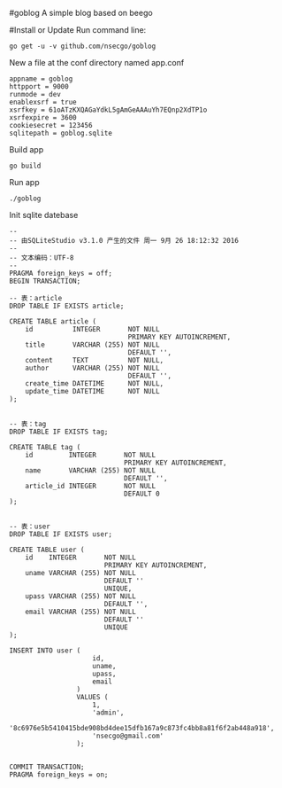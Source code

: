 #goblog
A simple blog based on beego

#Install or Update
Run command line:

    go get -u -v github.com/nsecgo/goblog

New a file at the conf directory named app.conf

    appname = goblog
    httpport = 9000
    runmode = dev
    enablexsrf = true
    xsrfkey = 61oATzKXQAGaYdkL5gAmGeAAAuYh7EQnp2XdTP1o
    xsrfexpire = 3600
    cookiesecret = 123456
    sqlitepath = goblog.sqlite
    
Build app

    go build
    
Run app

    ./goblog

Init sqlite datebase

    --
    -- 由SQLiteStudio v3.1.0 产生的文件 周一 9月 26 18:12:32 2016
    --
    -- 文本编码：UTF-8
    --
    PRAGMA foreign_keys = off;
    BEGIN TRANSACTION;
    
    -- 表：article
    DROP TABLE IF EXISTS article;
    
    CREATE TABLE article (
        id          INTEGER       NOT NULL
                                  PRIMARY KEY AUTOINCREMENT,
        title       VARCHAR (255) NOT NULL
                                  DEFAULT '',
        content     TEXT          NOT NULL,
        author      VARCHAR (255) NOT NULL
                                  DEFAULT '',
        create_time DATETIME      NOT NULL,
        update_time DATETIME      NOT NULL
    );
    
    
    -- 表：tag
    DROP TABLE IF EXISTS tag;
    
    CREATE TABLE tag (
        id         INTEGER       NOT NULL
                                 PRIMARY KEY AUTOINCREMENT,
        name       VARCHAR (255) NOT NULL
                                 DEFAULT '',
        article_id INTEGER       NOT NULL
                                 DEFAULT 0
    );
    
    
    -- 表：user
    DROP TABLE IF EXISTS user;
    
    CREATE TABLE user (
        id    INTEGER       NOT NULL
                            PRIMARY KEY AUTOINCREMENT,
        uname VARCHAR (255) NOT NULL
                            DEFAULT ''
                            UNIQUE,
        upass VARCHAR (255) NOT NULL
                            DEFAULT '',
        email VARCHAR (255) NOT NULL
                            DEFAULT ''
                            UNIQUE
    );
    
    INSERT INTO user (
                         id,
                         uname,
                         upass,
                         email
                     )
                     VALUES (
                         1,
                         'admin',
                         '8c6976e5b5410415bde908bd4dee15dfb167a9c873fc4bb8a81f6f2ab448a918',
                         'nsecgo@gmail.com'
                     );
    
    
    COMMIT TRANSACTION;
    PRAGMA foreign_keys = on;
